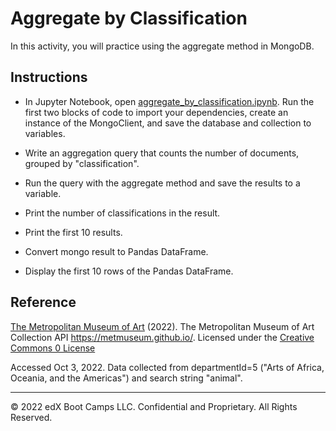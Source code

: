 # Aggregate by Classification

In this activity, you will practice using the aggregate method in MongoDB.

## Instructions

* In Jupyter Notebook, open [aggregate_by_classification.ipynb](Unsolved/aggregate_by_classification.ipynb). Run the first two blocks of code to import your dependencies, create an instance of the MongoClient, and save the database and collection to variables.

* Write an aggregation query that counts the number of documents, grouped by "classification".

* Run the query with the aggregate method and save the results to a variable.

* Print the number of classifications in the result.

* Print the first 10 results.

* Convert mongo result to Pandas DataFrame.

* Display the first 10 rows of the Pandas DataFrame.

## Reference

[The Metropolitan Museum of Art](https://www.metmuseum.org/) (2022). The Metropolitan Museum of Art Collection API <https://metmuseum.github.io/>. Licensed under the [Creative Commons 0 License](https://creativecommons.org/publicdomain/zero/1.0/)

Accessed Oct 3, 2022. Data collected from departmentId=5 ("Arts of Africa, Oceania, and the Americas") and search string "animal".

---

© 2022 edX Boot Camps LLC. Confidential and Proprietary. All Rights Reserved.
